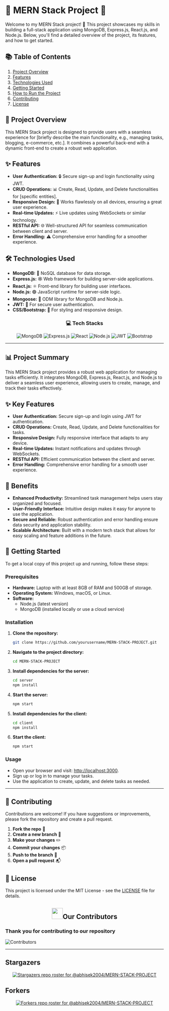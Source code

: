 # 🌟 MERN Stack Project 🌟

Welcome to my MERN Stack project! 🚀 This project showcases my skills in building a full-stack application using MongoDB, Express.js, React.js, and Node.js. Below, you'll find a detailed overview of the project, its features, and how to get started.

## 📚 **Table of Contents**
1. [Project Overview](#project-overview)
2. [Features](#features)
3. [Technologies Used](#technologies-used)
4. [Getting Started](#getting-started)
5. [How to Run the Project](#how-to-run-the-project)
6. [Contributing](#contributing)
7. [License](#license)

## 🌈 **Project Overview**
This MERN Stack project is designed to provide users with a seamless experience for [briefly describe the main functionality, e.g., managing tasks, blogging, e-commerce, etc.]. It combines a powerful back-end with a dynamic front-end to create a robust web application. 

## ✨ **Features**
- **User Authentication:** 🔒 Secure sign-up and login functionality using JWT.
- **CRUD Operations:** 📊 Create, Read, Update, and Delete functionalities for [specific entities].
- **Responsive Design:** 📱 Works flawlessly on all devices, ensuring a great user experience.
- **Real-time Updates:** ⚡ Live updates using WebSockets or similar technology.
- **RESTful API:** 🌐 Well-structured API for seamless communication between client and server.
- **Error Handling:** ⚠️ Comprehensive error handling for a smoother experience.

## 🛠️ **Technologies Used**
- **MongoDB:** 🌱 NoSQL database for data storage.
- **Express.js:** 🕸️ Web framework for building server-side applications.
- **React.js:** ⚛️ Front-end library for building user interfaces.
- **Node.js:** 🟢 JavaScript runtime for server-side logic.
- **Mongoose:** 🐍 ODM library for MongoDB and Node.js.
- **JWT:** 🔑 For secure user authentication.
- **CSS/Bootstrap:** 🎨 For styling and responsive design.


<div align="center">

### 💻 Tech Stacks

![MongoDB](https://img.shields.io/badge/MongoDB-%2347A248.svg?style=for-the-badge&logo=mongodb&logoColor=white)
![Express.js](https://img.shields.io/badge/Express.js-%23404d59.svg?style=for-the-badge&logo=express&logoColor=white)
![React](https://img.shields.io/badge/React-%2361DAFB.svg?style=for-the-badge&logo=react&logoColor=white)
![Node.js](https://img.shields.io/badge/Node.js-%2300B488.svg?style=for-the-badge&logo=node.js&logoColor=white)
![JWT](https://img.shields.io/badge/JWT-%232C2D2F.svg?style=for-the-badge&logo=jsonwebtokens&logoColor=white)
![Bootstrap](https://img.shields.io/badge/Bootstrap-%237A1B2D.svg?style=for-the-badge&logo=bootstrap&logoColor=white)

</div>

---

## 📊 Project Summary
This MERN Stack project provides a robust web application for managing tasks efficiently. It integrates MongoDB, Express.js, React.js, and Node.js to deliver a seamless user experience, allowing users to create, manage, and track their tasks effectively.

## ✨ Key Features
- **User Authentication:** Secure sign-up and login using JWT for authentication.
- **CRUD Operations:** Create, Read, Update, and Delete functionalities for tasks.
- **Responsive Design:** Fully responsive interface that adapts to any device.
- **Real-time Updates:** Instant notifications and updates through WebSockets.
- **RESTful API:** Efficient communication between the client and server.
- **Error Handling:** Comprehensive error handling for a smooth user experience.

## 🎯 Benefits
- **Enhanced Productivity:** Streamlined task management helps users stay organized and focused.
- **User-Friendly Interface:** Intuitive design makes it easy for anyone to use the application.
- **Secure and Reliable:** Robust authentication and error handling ensure data security and application stability.
- **Scalable Architecture:** Built with a modern tech stack that allows for easy scaling and feature additions in the future.

## 🚀 Getting Started
To get a local copy of this project up and running, follow these steps:

### Prerequisites
- **Hardware:** Laptop with at least 8GB of RAM and 500GB of storage.
- **Operating System:** Windows, macOS, or Linux.
- **Software:**
  - Node.js (latest version)
  - MongoDB (installed locally or use a cloud service)

### Installation
1. **Clone the repository:**
   ```bash
   git clone https://github.com/yourusername/MERN-STACK-PROJECT.git
   ```
2. **Navigate to the project directory:**
   ```bash
   cd MERN-STACK-PROJECT
   ```

3. **Install dependencies for the server:**
   ```bash
   cd server
   npm install
   ```

4. **Start the server:**
   ```bash
   npm start
   ```

5. **Install dependencies for the client:**
   ```bash
   cd client
   npm install
   ```

6. **Start the client:**
   ```bash
   npm start
   ```

### Usage
- Open your browser and visit: [http://localhost:3000](http://localhost:3000).
- Sign up or log in to manage your tasks.
- Use the application to create, update, and delete tasks as needed.

---

## 🤝 **Contributing**
Contributions are welcome! If you have suggestions or improvements, please fork the repository and create a pull request. 

1. **Fork the repo** 🍴
2. **Create a new branch** 🌿
3. **Make your changes** ✏️
4. **Commit your changes** 📦
5. **Push to the branch** 🔄
6. **Open a pull request** 📬

## 📜 **License**
This project is licensed under the MIT License - see the [LICENSE](LICENSE) file for details.


## <h2 align="center"><img src="https://raw.githubusercontent.com/Tarikul-Islam-Anik/Animated-Fluent-Emojis/master/Emojis/Smilies/Red%20Heart.png" width="35" height="35">Our Contributors</h2>
<h3>Thank you for contributing to our repository</h3>

![Contributors](https://contrib.rocks/image?repo=abhisek2004/MERN-STACK-PROJECT)

---

## Stargazers

<div align='center'>

[![Stargazers repo roster for @abhisek2004/MERN-STACK-PROJECT](https://reporoster.com/stars/abhisek2004/MERN-STACK-PROJECT)](https://github.com/abhisek2004/MERN-STACK-PROJECT/stargazers)

</div>

## Forkers

<div align='center'>

[![Forkers repo roster for @abhisek2004/MERN-STACK-PROJECT](https://reporoster.com/forks/abhisek2004/MERN-STACK-PROJECT)](https://github.com/abhisek2004/MERN-STACK-PROJECT/network/members)

</div>
